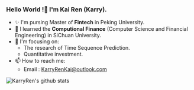 ### Hello World !👋 I'm Kai Ren (Karry).


- ✨ I'm pursing Master of **Fintech** in Peking University.
- 🌱 I learned the **Computional Finance** (Computer Science and Financial Engineering) in SiChuan University.
- 🔭 I'm focusing on:
  - The research of Time Sequence Prediction.
  - Quantitative investment.
- 📫 How to reach me:
  - Email : KarryRenKai@outlook.com


<img align="center" src="https://github-readme-stats.vercel.app/api?username=KarryRen&show_icons=true&count_private=true" alt="KarryRen's github stats" />

